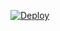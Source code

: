 [![Deploy](https://www.herokucdn.com/deploy/button.png)](https://heroku.com/deploy?template=https://github.com/Karamel2002/hsgsartclub.github.io)
